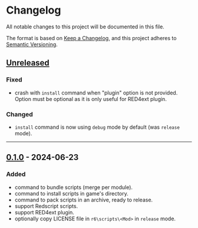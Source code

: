 # Changelog
All notable changes to this project will be documented in this file.

The format is based on [Keep a Changelog](https://keepachangelog.com/en/1.0.0/),
and this project adheres to [Semantic Versioning](https://semver.org/spec/v2.0.0.html).

## [Unreleased]
### Fixed
- crash with `install` command when "plugin" option is not provided. Option 
  must be optional as it is only useful for RED4ext plugin.

### Changed
- `install` command is now using `debug` mode by default (was `release` mode).

------------------------

## [0.1.0] - 2024-06-23
### Added
- command to bundle scripts (merge per module).
- command to install scripts in game's directory.
- command to pack scripts in an archive, ready to release.
- support Redscript scripts.
- support RED4ext plugin.
- optionally copy LICENSE file in `r6\scripts\<Mod>` in `release` mode.

<!-- Table of releases -->
[Unreleased]: https://github.com/rayshader/cp2077-red-cli/compare/v0.1.0...HEAD
[0.1.0]: https://github.com/rayshader/cp2077-red-cli/releases/tag/v0.1.0
